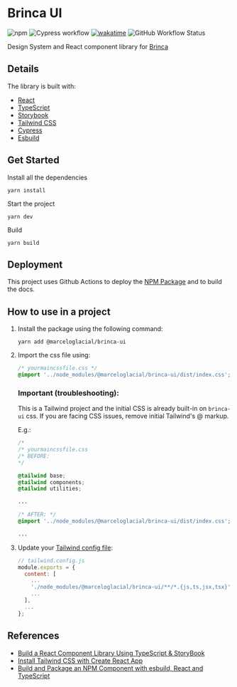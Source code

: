 # Brinca UI

![npm](https://img.shields.io/npm/v/@marceloglacial/brinca-ui)
![Cypress workflow](https://github.com/marceloglacial/brinca-ui/actions/workflows/tests.yml/badge.svg)
[![wakatime](https://wakatime.com/badge/user/cee0e641-3254-41c3-a42e-8f3adfdfbc22/project/d43dcbd6-cbe2-4a85-8e06-c43ab7267059.svg)](https://wakatime.com/badge/user/cee0e641-3254-41c3-a42e-8f3adfdfbc22/project/d43dcbd6-cbe2-4a85-8e06-c43ab7267059)
![GitHub Workflow Status](https://img.shields.io/github/workflow/status/marceloglacial/brinca-ui/Publish)

Design System and React component library for [Brinca](https://brinca.ca/)

## Details

The library is built with:

-   [React](https://reactjs.org/)
-   [TypeScript](https://www.typescriptlang.org/)
-   [Storybook](https://storybook.js.org/)
-   [Tailwind CSS](https://tailwindcss.com/)
-   [Cypress](https://www.cypress.io)
-   [Esbuild](https://esbuild.github.io)

## Get Started

Install all the dependencies

```shell
yarn install
```

Start the project

```shell
yarn dev
```

Build

```shell
yarn build
```

## Deployment

This project uses Github Actions to deploy the [NPM Package](https://www.npmjs.com/package/@marceloglacial/brinca-ui) and to build the docs.

## How to use in a project

1. Install the package using the following command:

    ```shell
    yarn add @marceloglacial/brinca-ui
    ```

1. Import the css file using:

    ```css
    /* yourmaincssfile.css */
    @import '../node_modules/@marceloglacial/brinca-ui/dist/index.css';
    ```

    ### Important (troubleshooting):

    This is a Tailwind project and the initial CSS is already built-in on `brinca-ui` css. If you are facing CSS issues, remove initial Tailwind's @ markup.

    E.g.:

    ```css
    /*
    /* yourmaincssfile.css
    /* BEFORE:
    */

    @tailwind base;
    @tailwind components;
    @tailwind utilities;

    ...

    /* AFTER: */
    @import '../node_modules/@marceloglacial/brinca-ui/dist/index.css';

    ...
    ```

1. Update your [Tailwind config file](https://tailwindcss.com/docs/configuration):

    ```javascript
    // tailwind.config.js
    module.exports = {
      content: [
        ...
        './node_modules/@marceloglacial/brinca-ui/**/*.{js,ts,jsx,tsx}',
        ...
      ],
      ...
    };
    ```

## References

-   [Build a React Component Library Using TypeScript & StoryBook](https://javascript.plainenglish.io/build-a-react-component-library-using-typescript-storybook-86d3562aa53a)
-   [Install Tailwind CSS with Create React App](https://tailwindcss.com/docs/guides/create-react-app)
-   [Build and Package an NPM Component with esbuild, React and TypeScript](https://javascript.plainenglish.io/develop-and-publish-a-react-component-with-esbuild-and-typescript-3eb756adda6e)
